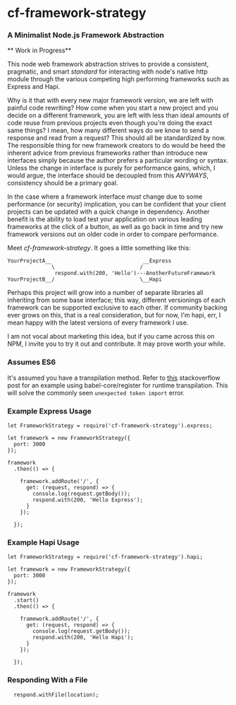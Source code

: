 # cf-framework-strategy

### A Minimalist Node.js Framework Abstraction

** Work in Progress**

This node web framework abstraction strives to provide a consistent, pragmatic, and smart
*standard* for interacting with node's native http module through the various competing high 
performing frameworks such as Express and Hapi.

Why is it that with every new major framework version, we are left with painful
code rewriting? How come when you start a new project and you decide on a different
framework, you are left with less than ideal amounts of code reuse from previous projects even
though you're doing the exact same things? I mean, how many different ways do we know to send 
a response and read from a request? This should all be standardized by now. The responsible 
thing for new framework creators to do would be heed the inherent advice from previous 
frameworks rather than introduce new interfaces simply because the author prefers a particular 
wording or syntax.  Unless the change in interface is purely for performance gains, which, 
I would argue, the interface should be decoupled from this *ANYWAYS*, consistency should be 
a primary goal.

In the case where a framework interface *must* change due to some performance (or security) implication,
you can be confident that your client projects can be updated with a quick change in dependency. Another
benefit is the ability to load test your application on various leading frameworks at the click
of a button, as well as go back in time and try new framework versions out on older code in order
to compare performance.

Meet *cf-framework-strategy*. It goes a little something like this:

```
YourProjectA__                             __Express
              \                           /
               respond.with(200, 'Hello')---AnotherFutureFramework
YourProjectB__/                           \__Hapi
```

Perhaps this project will grow into a number of separate libraries all inheriting from some base
interface; this way, different versionings of each framework can be supported exclusive to each other.
If community backing ever grows on this, that is a real consideration, but for now, I'm hapi, err, I mean
happy with the latest versions of every framework I use.

I am not vocal about marketing this idea, but if you came across this on NPM, I invite you to try it out
and contribute.  It may prove worth your while.

### Assumes ES6

It's assumed you have a transpilation method. Refer to 
[this](http://stackoverflow.com/questions/35040978/babel-unexpected-token-import-when-running-mocha-tests)
stackoverflow post for an example using babel-core/register for runtime transpilation. This will solve the
commonly seen `unexpected token import` error.


### Example Express Usage
```
let FrameworkStrategy = require('cf-framework-strategy').express;

let framework = new FrameworkStrategy({
  port: 3000
});

framework
  .then(() => {

    framework.addRoute('/', {
      get: (request, respond) => {
        console.log(request.getBody());
        respond.with(200, 'Hello Express');
      }
    });

  });
```

### Example Hapi Usage
```
let FrameworkStrategy = require('cf-framework-strategy').hapi;

let framework = new FrameworkStrategy({
  port: 3000
});

framework
  .start()
  .then(() => {

    framework.addRoute('/', {
      get: (request, respond) => {
        console.log(request.getBody());
        respond.with(200, 'Hello Hapi');
      }
    });

  });
```

### Responding With a File
```
  respond.withFile(location);
```
